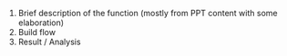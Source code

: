 1. Brief description of  the function (mostly from PPT content with some elaboration)
2. Build flow
3. Result / Analysis
